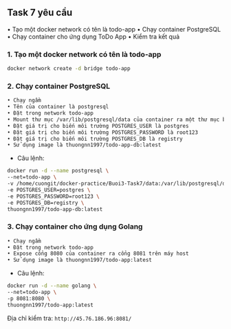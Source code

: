 ## Task 7 yêu cầu
• Tạo một docker network có tên là todo-app
• Chạy container PostgreSQL
• Chạy container cho ứng dụng ToDo App
• Kiểm tra kết quả

### 1. Tạo một docker network có tên là todo-app
```sh
docker network create -d bridge todo-app
```
### 2. Chạy container PostgreSQL
```sh
• Chạy ngầm
• Tên của container là postgresql
• Đặt trong network todo-app
• Mount thư mục /var/lib/postgresql/data của container ra một thư mục bất kỳ trên máy host
• Đặt giá trị cho biến môi trường POSTGRES_USER là postgres
• Đặt giá trị cho biến môi trường POSTGRES_PASSWORD là root123
• Đặt giá trị cho biến môi trường POSTGRES_DB là registry
• Sử dụng image là thuongnn1997/todo-app-db:latest
```
- Câu lệnh:
```sh
docker run -d --name postgresql \
--net=todo-app \ 
-v /home/cuongit/docker-practice/Buoi3-Task7/data:/var/lib/postgresql/data \
-e POSTGRES_USER=postgres \
-e POSTGRES_PASSWORD=root123 \
-e POSTGRES_DB=registry \
thuongnn1997/todo-app-db:latest
```
### 3. Chạy container cho ứng dụng Golang
```sh
• Chạy ngầm
• Đặt trong network todo-app
• Expose cổng 8080 của container ra cổng 8081 trên máy host
• Sử dụng image là thuongnn1997/todo-app:latest
```
- Câu lệnh:
```sh
docker run -d --name golang \
--net=todo-app \
-p 8081:8080 \
thuongnn1997/todo-app:latest
```

Địa chỉ kiểm tra: `http://45.76.186.96:8081/`